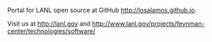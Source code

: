Portal for LANL open source at GitHub http://losalamos.github.io.

Visit us at http://lanl.gov and http://www.lanl.gov/projects/feynman-center/technologies/software/
